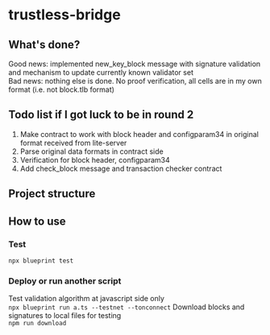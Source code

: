 # trustless-bridge
## What's done?
Good news: implemented new_key_block message with signature validation and mechanism to update currently known validator set  
Bad news: nothing else is done. No proof verification, all cells are in my own format (i.e. not block.tlb format)  

## Todo list if I got luck to be in round 2
1. Make contract to work with block header and configparam34 in original format received from lite-server
2. Parse original data formats in contract side
3. Verification for block header, configparam34
4. Add check_block message and transaction checker contract

## Project structure


## How to use

### Test

`npx blueprint test`

### Deploy or run another script
Test validation algorithm at javascript side only  
`npx blueprint run a.ts --testnet --tonconnect`
Download blocks and signatures to local files for testing  
`npm run download`